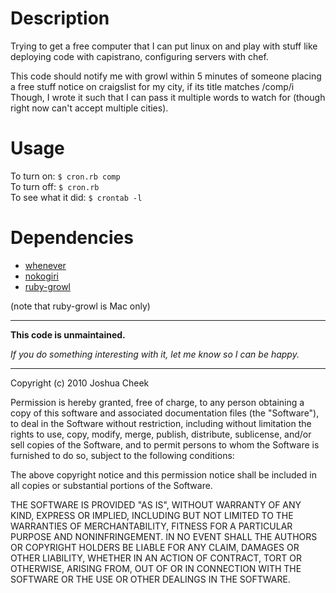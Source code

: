 Description
===========

Trying to get a free computer that I can put linux on and play with stuff
like deploying code with capistrano, configuring servers with chef. 

This code should notify me with growl within 5 minutes of someone placing
a free stuff notice on craigslist for my city, if its title matches
/comp/i Though, I wrote it such that I can pass it multiple words to
watch for (though right now can't accept multiple cities).



Usage
=====

To turn on:           `$ cron.rb comp`  
To turn off:          `$ cron.rb`  
To see what it did:   `$ crontab -l`  



Dependencies
============

* [whenever](http://rubygems.org/gems/whenever)
* [nokogiri](http://rubygems.org/gems/nokogiri)
* [ruby-growl](http://rubygems.org/gems/ruby-growl)

(note that ruby-growl is Mac only)

---------------------------------------

**This code is unmaintained.** 

_If you do something interesting with it, let me know so I can be happy._

---------------------------------------

Copyright (c) 2010 Joshua Cheek

 Permission is hereby granted, free of charge, to any person obtaining a copy
 of this software and associated documentation files (the "Software"), to deal
 in the Software without restriction, including without limitation the rights
 to use, copy, modify, merge, publish, distribute, sublicense, and/or sell
 copies of the Software, and to permit persons to whom the Software is
 furnished to do so, subject to the following conditions:

 The above copyright notice and this permission notice shall be included in
 all copies or substantial portions of the Software.

 THE SOFTWARE IS PROVIDED "AS IS", WITHOUT WARRANTY OF ANY KIND, EXPRESS OR
 IMPLIED, INCLUDING BUT NOT LIMITED TO THE WARRANTIES OF MERCHANTABILITY,
 FITNESS FOR A PARTICULAR PURPOSE AND NONINFRINGEMENT. IN NO EVENT SHALL THE
 AUTHORS OR COPYRIGHT HOLDERS BE LIABLE FOR ANY CLAIM, DAMAGES OR OTHER
 LIABILITY, WHETHER IN AN ACTION OF CONTRACT, TORT OR OTHERWISE, ARISING FROM,
 OUT OF OR IN CONNECTION WITH THE SOFTWARE OR THE USE OR OTHER DEALINGS IN
 THE SOFTWARE.
